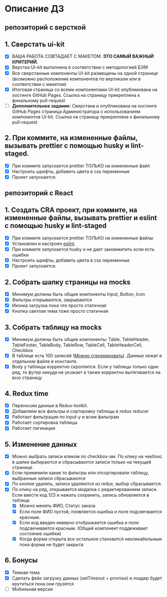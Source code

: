 # Описание ДЗ

## репозиторий с версткой

## 1. Сверстать ui-kit

- [x] ВАША РАБОТА СОВПАДАЕТ С МАКЕТОМ. **ЭТО САМЫЙ ВАЖНЫЙ КРИТЕРИЙ.**
- [x] Верстка UI-kit выполнена в соответствии с методологией БЭМ
- [x] Все сверстанные компоненты UI-kit размещены на одной странице (возможно расположение компонентов по вертикали или в соответствии с макетом)
- [x] Итоговая страница со всеми компонентами UI-kit опубликована на хостинге GitHub Pages. Ссылка на страницу прикреплена к финальному pull-request
- [ ] **Дополнительное задание:** Сверстана и опубликована на хостинге GitHub Pages страница Администратора с использованием компонентов UI-kit. Ссылка на страницу прикреплена к финальному pull-request

## 2. При коммите, на измененные файлы, вызывать prettier с помощью husky и lint-staged.

- [x] При коммите запускается prettier ТОЛЬКО на измененные файл
- [x] Настроить шрифты, добавить цвета в css переменные
- [x] Проект запускается.

## репозиторий с React

## 1. Создать CRA проект, при коммите, на измененные файлы, вызывать prettier и eslint с помощью husky и lint-staged

- [x] При коммите запускается prettier ТОЛЬКО на измененные файлы
- [x] Установлен и настроен [eslint](https://www.npmjs.com/package/eslint-kit).
- [x] При коммите запускается husky и не дает закоммитить если есть ошибки
- [x] Настроить шрифты, добавить цвета в css переменные
- [x] Проект запускается.

## 2. Собрать шапку страницы на mocks

- [x] Минимум должны быть общие компоненты Input, Button, Icon
- [x] Фильтры открываются, закрываются
- [x] Иконка загрузка пока что просто статичная
- [x] Кнопка светлая тема тоже просто статичная

## 3. Собрать таблицу на mocks

- [x] Минимум должны быть общие компоненты: Table, TableHeader, TableFooter, TableBody, TableRow, TableCell, TableHeaderCell, Checkbox
- [x] В таблице есть 100 записей ([Можно сгенерировать](https://json-generator.com/)). Данные лежат в отдельном файле в константе.
- [x] Body у таблицы корректно скроллится. Если у таблицы только один ряд, то футер никуда не уезжает а также корректно вытягивается на всю страницу

## 4. Redux time

- [x] Переносим данные в Redux-toolkit.
- [x] Добавляем все фильтры и сортировку таблицы в redux reducer
- [x] Работает фильтрация по input-у и всем фильтрам
- [x] Работает сортировка таблицы
- [x] Работает пагинация

## 5. Изменение данных

- [x] Можно выбрать записи кликом по checkbox-ам. По клику на чекбокс в шапке выбираются и сбрасываются записи только на текущей странице.
- [x] Если применили какие то фильтры или отсортировали таблицу, выбранные записи сбрасываются
- [x] По кнопке удалить, записи удаляются из redux, выбор сбрасывается.
- [x] По клику на ряд, открывается модалка с редактированием записи. Если ввести код 123 и нажать сохранить, запись обновляется в таблице
  - [x] Можно менять ФИО, Статус заказа
  - [x] Если поле ФИО пустой, появляется ошибка и поле подсвечвается красным.
  - [x] Если код введен неверно отображается ошибка и поле подсвечивается красным. (Общий компонент поддеживает состояние ошибки)
  - [x] Когда форма открыта все остальное становится некликабельным пока форма не будет закрыта

## 6. Бонусы

- [x] Темная тема
- [x] Сделать фейк загрузку данных (setTimeout + promise) и лоадер будет крутиться пока они грузятся
- [ ] Мобильная версия
